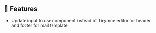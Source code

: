 ## 🚀 Features

- Update input to use component instead of Tinymce editor for header and footer for mail template